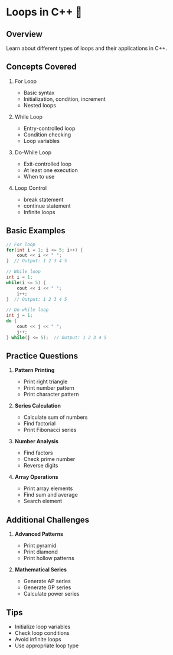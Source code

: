 # Loops in C++ 🔄

## Overview
Learn about different types of loops and their applications in C++.

## Concepts Covered
1. For Loop
   - Basic syntax
   - Initialization, condition, increment
   - Nested loops

2. While Loop
   - Entry-controlled loop
   - Condition checking
   - Loop variables

3. Do-While Loop
   - Exit-controlled loop
   - At least one execution
   - When to use

4. Loop Control
   - break statement
   - continue statement
   - Infinite loops

## Basic Examples
```cpp
// For loop
for(int i = 1; i <= 5; i++) {
    cout << i << " ";
}  // Output: 1 2 3 4 5

// While loop
int i = 1;
while(i <= 5) {
    cout << i << " ";
    i++;
}  // Output: 1 2 3 4 5

// Do-while loop
int j = 1;
do {
    cout << j << " ";
    j++;
} while(j <= 5);  // Output: 1 2 3 4 5
```

## Practice Questions

1. **Pattern Printing**
   - Print right triangle
   - Print number pattern
   - Print character pattern

2. **Series Calculation**
   - Calculate sum of numbers
   - Find factorial
   - Print Fibonacci series

3. **Number Analysis**
   - Find factors
   - Check prime number
   - Reverse digits

4. **Array Operations**
   - Print array elements
   - Find sum and average
   - Search element

## Additional Challenges
1. **Advanced Patterns**
   - Print pyramid
   - Print diamond
   - Print hollow patterns

2. **Mathematical Series**
   - Generate AP series
   - Generate GP series
   - Calculate power series

## Tips
- Initialize loop variables
- Check loop conditions
- Avoid infinite loops
- Use appropriate loop type
